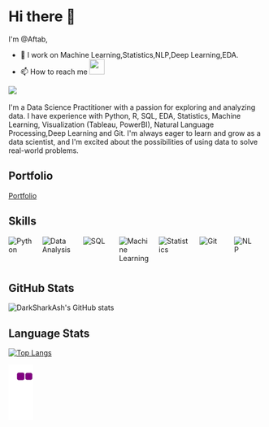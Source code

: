 
# Hi there 👋

I'm @Aftab,
- 👀 I work on Machine Learning,Statistics,NLP,Deep Learning,EDA.
- 📫 How to reach me   <a href="https://www.linkedin.com/in/mohammed-aftab-bs-526b7a257/"> <img src="https://cdn2.iconfinder.com/data/icons/metro-uinvert-dock/256/Linked_in_alt.png" width="30" height="30"></a>

<a href="https://github.com/antonkomarev/github-profile-views-counter">
    <img src="https://komarev.com/ghpvc/?username=Aftabbs&style=for-the-badge">
</a>
 
I'm a Data Science Practitioner with a passion for exploring and analyzing data. I have experience with Python, R, SQL, EDA, Statistics, Machine Learning, Visualization (Tableau, PowerBI), Natural Language Processing,Deep Learning and Git. I'm always eager to learn and grow as a data scientist, and I'm excited about the possibilities of using data to solve real-world problems.

## Portfolio
<a href="https://aftabdatascienceportfolio.netlify.app/">Portfolio</a>



## Skills

<div style="display:flex;justify-content:center;">
  <img src="https://img.icons8.com/color/1x/python.png" alt="Python" style="margin-right: 20px" title='Python';">
  <img src="https://img.icons8.com/external-vectorslab-flat-vectorslab/256/external-Data-Analysis-web-and-seo-vectorslab-flat-vectorslab.png" alt="Data Analysis" style="margin-right: 20px; height:60px" title='Data Analysis'>
  <img src="https://seeklogo.com/images/M/mysql-logo-B047FB7790-seeklogo.com.png" alt="SQL" style="margin-right: 20px;width:90px;height:60px" title='SQL'>
  <img src="https://img.icons8.com/external-wanicon-lineal-color-wanicon/256/external-machine-big-data-wanicon-lineal-color-wanicon.png" alt="Machine Learning" style="margin-right: 20px;width:95px;height:60px;width:90px" title='Machine Learning'>
  <img src="https://cdn.iconscout.com/icon/premium/png-512-thumb/stats-6344402-5233383.png?f=avif&w=256" alt="Statistics" style="margin-right: 20px;width:95px;height:60px;width:90px;title:statistics" title='Statistics'>
  <img src="https://seeklogo.com/images/G/github-logo-45146A3FBE-seeklogo.com.png" alt="Git" style="margin-right: 20px;width:85px;height:60px" title='Git'>
  <img src="https://cdn.iconscout.com/icon/premium/png-512-thumb/natural-language-processing-nlp-5180300-4320747.png?f=avif&w=256" alt="NLP" style="margin-right: 20px;width:70px;height:60px" title='Natural Language Processing'>
</div>


## GitHub Stats
![DarkSharkAsh's GitHub stats](https://github-readme-stats.vercel.app/api?username=Aftabbs&&count_private=true&show_icons=true&theme=dark)


## Language Stats
[![Top Langs](https://github-readme-stats.vercel.app/api/top-langs/?username=Aftabbs&layout=compact)](https://github.com/Aftabbs/github-readme-stats)




![snake gif](https://github.com/Aftabbs/Aftabbs/blob/output/github-contribution-grid-snake.gif)
